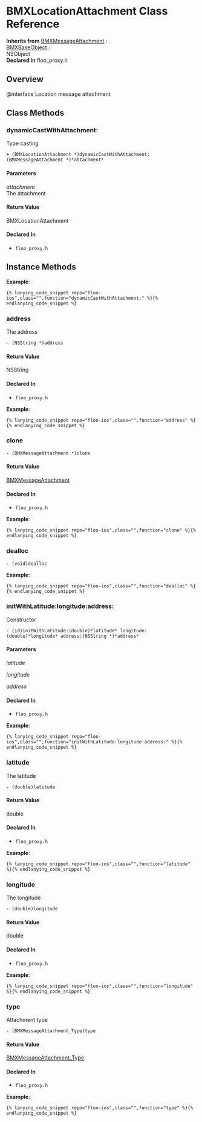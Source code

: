 # BMXLocationAttachment Class Reference

  **Inherits from** <a href="../Classes/BMXMessageAttachment.md">BMXMessageAttachment</a> :   
<a href="../Classes/BMXBaseObject.md">BMXBaseObject</a> :   
NSObject  
  **Declared in** floo_proxy.h  

## Overview

@interface Location message attachment

## Class Methods

<a name="//api/name/dynamicCastWithAttachment:" title="dynamicCastWithAttachment:"></a>
### dynamicCastWithAttachment:

Type casting

`+ (BMXLocationAttachment *)dynamicCastWithAttachment:(BMXMessageAttachment *)*attachment*`

#### Parameters

*attachment*  
   The attachment  

#### Return Value
BMXLocationAttachment

#### Declared In
* `floo_proxy.h`

<a title="Instance Methods" name="instance_methods"></a>
## Instance Methods

<a name="//api/name/address" title="address"></a>
**Example**:
```
{% lanying_code_snippet repo="floo-ios",class="",function="dynamicCastWithAttachment:" %}{% endlanying_code_snippet %}
```
### address

The address

`- (NSString *)address`

#### Return Value
NSString

#### Declared In
* `floo_proxy.h`

<a name="//api/name/clone" title="clone"></a>
**Example**:
```
{% lanying_code_snippet repo="floo-ios",class="",function="address" %}{% endlanying_code_snippet %}
```
### clone


`- (BMXMessageAttachment *)clone`

#### Return Value
<a href="../Classes/BMXMessageAttachment.md">BMXMessageAttachment</a>

#### Declared In
* `floo_proxy.h`

<a name="//api/name/dealloc" title="dealloc"></a>
**Example**:
```
{% lanying_code_snippet repo="floo-ios",class="",function="clone" %}{% endlanying_code_snippet %}
```
### dealloc

`- (void)dealloc`

<a name="//api/name/initWithLatitude:longitude:address:" title="initWithLatitude:longitude:address:"></a>
**Example**:
```
{% lanying_code_snippet repo="floo-ios",class="",function="dealloc" %}{% endlanying_code_snippet %}
```
### initWithLatitude:longitude:address:

Constructor

`- (id)initWithLatitude:(double)*latitude* longitude:(double)*longitude* address:(NSString *)*address*`

#### Parameters

*latitude*    

*longitude*  

*address*  

#### Declared In
* `floo_proxy.h`

<a name="//api/name/latitude" title="latitude"></a>
**Example**:
```
{% lanying_code_snippet repo="floo-ios",class="",function="initWithLatitude:longitude:address:" %}{% endlanying_code_snippet %}
```
### latitude

The latitude

`- (double)latitude`

#### Return Value
double

#### Declared In
* `floo_proxy.h`

<a name="//api/name/longitude" title="longitude"></a>
**Example**:
```
{% lanying_code_snippet repo="floo-ios",class="",function="latitude" %}{% endlanying_code_snippet %}
```
### longitude

The longitude

`- (double)longitude`

#### Return Value
double

#### Declared In
* `floo_proxy.h`

<a name="//api/name/type" title="type"></a>
**Example**:
```
{% lanying_code_snippet repo="floo-ios",class="",function="longitude" %}{% endlanying_code_snippet %}
```
### type

Attachment type

`- (BMXMessageAttachment_Type)type`

#### Return Value
<a href="../Constants/BMXMessageAttachment_Type.md">BMXMessageAttachment_Type</a>

#### Declared In
* `floo_proxy.h`

**Example**:
```
{% lanying_code_snippet repo="floo-ios",class="",function="type" %}{% endlanying_code_snippet %}
```
